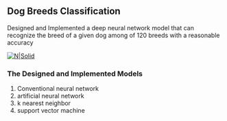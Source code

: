 ## Dog Breeds Classification
 Designed and Implemented a deep neural network model that can recognize the breed of a given dog among of 120 breeds with a reasonable accuracy


[![N|Solid](https://scontent-cai1-1.xx.fbcdn.net/v/t1.15752-9/34343782_2117907695155996_2484164321857241088_n.png?_nc_cat=0&oh=dc3462993f9a0bee18e8c370c60661a0&oe=5B845FD2)]()


### The Designed and Implemented Models
1. Conventional neural network
2. artificial neural network
3. k nearest neighbor
4. support vector machine
